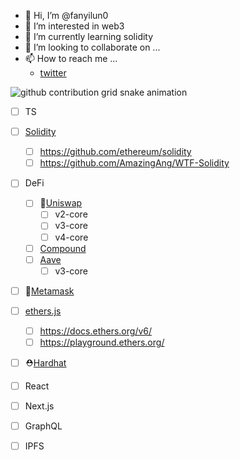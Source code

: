 - 👋 Hi, I’m @fanyilun0
- 👀 I’m interested in web3
- 🌱 I’m currently learning solidity
- 💞️ I’m looking to collaborate on ...
- 📫 How to reach me ...
  - [twitter](https://twitter.com/fanyilun0)

<picture>
  <source media="(prefers-color-scheme: dark)" 
          srcset="https://raw.githubusercontent.com/{fanyilun0}/{fanyilun0}/output/github-contribution-grid-snake-dark.svg">
  <source media="(prefers-color-scheme: light)" 
          srcset="https://raw.githubusercontent.com/{fanyilun0}/{fanyilun0}/output/github-contribution-grid-snake.svg">
  <img alt="github contribution grid snake animation" 
       src="https://raw.githubusercontent.com/{fanyilun0}/{fanyilun0}/output/github-contribution-grid-snake.svg">
</picture>

- [ ] TS

- [ ] [Solidity](https://soliditylang.org/)

  - [ ] https://github.com/ethereum/solidity
  - [ ] https://github.com/AmazingAng/WTF-Solidity

- [ ] DeFi

  - [ ] 🦄[Uniswap](https://github.com/Uniswap)
    - [ ] v2-core
    - [ ] v3-core
    - [ ] v4-core
  - [ ] [Compound](https://github.com/compound-finance/compound-protocol)
  - [ ] [Aave](https://github.com/aave)
    - [ ] v3-core

- [ ] 🦊[Metamask](https://metamask.io/developer/#get-started)

- [ ] [ethers.js](https://github.com/ethers-io/ethers.js)

  - [ ] https://docs.ethers.org/v6/
  - [ ] https://playground.ethers.org/

- [ ] ⛑[Hardhat](https://github.com/NomicFoundation/hardhat)

- [ ] React

- [ ] Next.js

- [ ] GraphQL

- [ ] IPFS

<!---
fanyilun0/fanyilun0 is a ✨ special ✨ repository because its `README.md` (this file) appears on your GitHub profile.
You can click the Preview link to take a look at your changes.
--->
